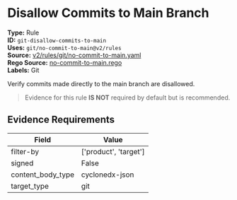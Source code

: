 # Disallow Commits to Main Branch  
**Type:** Rule  
**ID:** `git-disallow-commits-to-main`  
**Uses:** `git/no-commit-to-main@v2/rules`  
**Source:** [v2/rules/git/no-commit-to-main.yaml](https://github.com/scribe-public/sample-policies/v2/rules/git/no-commit-to-main.yaml)  
**Rego Source:** [no-commit-to-main.rego](https://github.com/scribe-public/sample-policies/v2/rules/git/no-commit-to-main.rego)  
**Labels:** Git  

Verify commits made directly to the main branch are disallowed.

> Evidence for this rule **IS NOT** required by default but is recommended.


## Evidence Requirements  
| Field | Value |
|-------|-------|
| filter-by | ['product', 'target'] |
| signed | False |
| content_body_type | cyclonedx-json |
| target_type | git |

